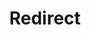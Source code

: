 ﻿---
layout: src/layouts/Redirect.astro
title: Redirect
redirect: https://octopus.com/docs/octopus-rest-api/octopus.server.exe-command-line/database
pubDate:  2023-01-01
navSearch: false
navSitemap: false
navMenu: false
---
